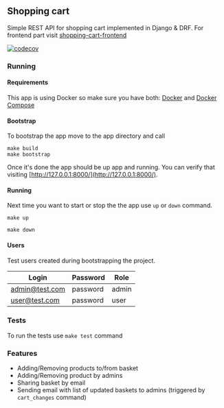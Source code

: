 ## Shopping cart

Simple REST API for shopping cart implemented in Django & DRF. For frontend part visit [shopping-cart-frontend](https://github.com/dzbrozek/shopping-cart-frontend)



[![codecov](https://codecov.io/gh/dzbrozek/shopping-cart-backend/branch/master/graph/badge.svg)](https://codecov.io/gh/dzbrozek/shopping-cart-backend)


### Running

#### Requirements

This app is using Docker so make sure you have both: [Docker](https://docs.docker.com/install/)
and [Docker Compose](https://docs.docker.com/compose/install/)

#### Bootstrap

To bootstrap the app move to the app directory and call

```
make build
make bootstrap
```


Once it's done the app should be up app and running. You can verify that visiting [http://127.0.0.1:8000/](http://127.0.0.1:8000/).

#### Running

Next time you want to start or stop the the app use `up` or `down` command.

```
make up
```

```
make down
```

#### Users

Test users created during bootstrapping the project.

| Login          | Password | Role  |
|----------------|----------|-------|
| admin@test.com | password | admin |
| user@test.com  | password | user  |

### Tests

To run the tests use `make test` command

### Features

* Adding/Removing products to/from basket
* Adding/Removing product by admins
* Sharing basket by email
* Sending email with list of updated baskets to admins (triggered by `cart_changes` command)
